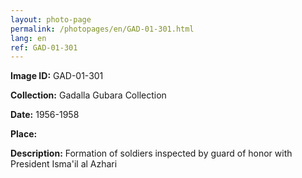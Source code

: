 ```yaml
---
layout: photo-page
permalink: /photopages/en/GAD-01-301.html
lang: en
ref: GAD-01-301
---
```


**Image ID:** GAD-01-301

**Collection:** Gadalla Gubara Collection

**Date:** 1956-1958

**Place:**

**Description:** Formation of soldiers inspected by guard of honor with President Isma'il al Azhari
